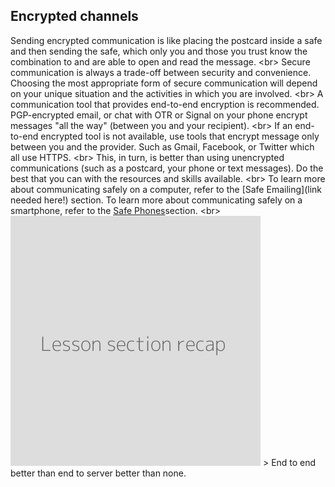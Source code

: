 
## Encrypted channels

Sending encrypted communication is like placing the postcard inside a safe and then sending the safe, which only you and those you trust know the combination to and are able to open and read the message.
&lt;br&gt;
Secure communication is always a trade-off between security and convenience. Choosing the most appropriate form of secure communication will depend on your unique situation and the activities in which you are involved.
&lt;br&gt;
A communication tool that provides end-to-end encryption is recommended. PGP-encrypted email, or chat with OTR or Signal on your phone encrypt messages &quot;all the way&quot; (between you and your recipient).
&lt;br&gt;
If an end-to-end encrypted tool is not available, use tools that encrypt message only between you and the provider. Such as Gmail, Facebook, or Twitter which all use HTTPS.
&lt;br&gt;
This, in turn, is better than using unencrypted communications (such as a postcard, your phone or text messages). Do the best that you can with the resources and skills available.
&lt;br&gt;
To learn more about communicating safely on a computer, refer to the [Safe Emailing](link needed here!) section.
To learn more about communicating safely on a smartphone, refer to the [Safe Phones](en/topics/practice-3-safe-phones/0-getting-started/1-intro.md)section.
&lt;br&gt;
![](recap.png)
&gt; End to end better than end to server better than none.
